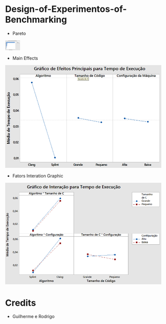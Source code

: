 # Design-of-Experimentos-of-Benchmarking

* Pareto

<img src="ParetoGraphic.png" width="48">

* Main Effects

![Main Effects Graphic](MainEffectsGraphic.png)

* Fators Interation Graphic

![Fators Interation Graphic](InterationGraphic.png)

# Credits

* Guilherme e Rodrigo
